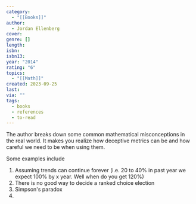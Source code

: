 ```yaml
---
category:
  - "[[Books]]"
author:
  - Jordan Ellenberg
cover: 
genre: []
length: 
isbn: 
isbn13: 
year: "2014"
rating: "6"
topics:
  - "[[Math]]"
created: 2023-09-25
last: 
via: ""
tags:
  - books
  - references
  - to-read
---
```

The author breaks down some common mathematical misconceptions in the real world. It makes you realize how deceptive metrics can be and how careful we need to be when using them. 

Some examples include
1. Assuming trends can continue forever (i.e. 20 to 40% in past year we expect 100% by x year. Well when do you get 120%)
2. There is no good way to decide a ranked choice election
3. Simpson's paradox
4. 